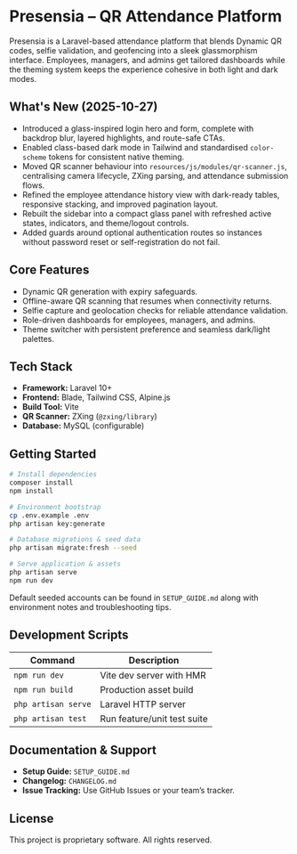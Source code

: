 # Presensia – QR Attendance Platform

Presensia is a Laravel-based attendance platform that blends Dynamic QR codes, selfie validation, and geofencing into a sleek glassmorphism interface. Employees, managers, and admins get tailored dashboards while the theming system keeps the experience cohesive in both light and dark modes.

## What's New (2025-10-27)

- Introduced a glass-inspired login hero and form, complete with backdrop blur, layered highlights, and route-safe CTAs.
- Enabled class-based dark mode in Tailwind and standardised `color-scheme` tokens for consistent native theming.
- Moved QR scanner behaviour into `resources/js/modules/qr-scanner.js`, centralising camera lifecycle, ZXing parsing, and attendance submission flows.
- Refined the employee attendance history view with dark-ready tables, responsive stacking, and improved pagination layout.
- Rebuilt the sidebar into a compact glass panel with refreshed active states, indicators, and theme/logout controls.
- Added guards around optional authentication routes so instances without password reset or self-registration do not fail.

## Core Features

- Dynamic QR generation with expiry safeguards.
- Offline-aware QR scanning that resumes when connectivity returns.
- Selfie capture and geolocation checks for reliable attendance validation.
- Role-driven dashboards for employees, managers, and admins.
- Theme switcher with persistent preference and seamless dark/light palettes.

## Tech Stack

- **Framework:** Laravel 10+
- **Frontend:** Blade, Tailwind CSS, Alpine.js
- **Build Tool:** Vite
- **QR Scanner:** ZXing (`@zxing/library`)
- **Database:** MySQL (configurable)

## Getting Started

```bash
# Install dependencies
composer install
npm install

# Environment bootstrap
cp .env.example .env
php artisan key:generate

# Database migrations & seed data
php artisan migrate:fresh --seed

# Serve application & assets
php artisan serve
npm run dev
```

Default seeded accounts can be found in `SETUP_GUIDE.md` along with environment notes and troubleshooting tips.

## Development Scripts

| Command          | Description                                   |
|------------------|-----------------------------------------------|
| `npm run dev`    | Vite dev server with HMR                      |
| `npm run build`  | Production asset build                        |
| `php artisan serve` | Laravel HTTP server                        |
| `php artisan test`  | Run feature/unit test suite                |

## Documentation & Support

- **Setup Guide:** `SETUP_GUIDE.md`
- **Changelog:** `CHANGELOG.md`
- **Issue Tracking:** Use GitHub Issues or your team’s tracker.

## License

This project is proprietary software. All rights reserved.

